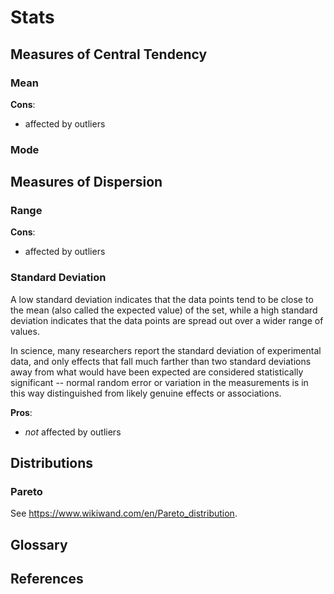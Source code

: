 # Stats

## Measures of Central Tendency

### Mean

**Cons**:

-   affected by outliers

### Mode

## Measures of Dispersion

### Range

**Cons**:

-   affected by outliers

### Standard Deviation

A low standard deviation indicates that the data points tend to be close
to the mean (also called the expected value) of the set, while a high
standard deviation indicates that the data points are spread out over a
wider range of values.

In science, many researchers report the standard deviation of
experimental data, and only effects that fall much farther than two
standard deviations away from what would have been expected are
considered statistically significant -- normal random error or variation
in the measurements is in this way distinguished from likely genuine
effects or associations.

**Pros**:

-   *not* affected by outliers

## Distributions

### Pareto

See <https://www.wikiwand.com/en/Pareto_distribution>.

## Glossary

## References
